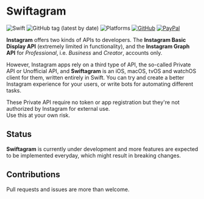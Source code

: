 # Swiftagram
![Swift](https://github.com/sbertix/Swiftagram/workflows/Swift/badge.svg?branch=master)
![GitHub tag (latest by date)](https://img.shields.io/github/v/tag/sbertix/Swiftagram)
![Platforms](https://img.shields.io/badge/platform-iOS%20%7C%20macOS%20%7C%20watchOS%20%7C%20tvOS%20%7C%20Linux-lightgrey?style=flat)
[![GitHub](https://img.shields.io/github/license/sbertix/Swiftagram)](LICENSE)
[![PayPal](https://img.shields.io/badge/support-PayPal-blue?style=flat&logo=paypal)](https://www.paypal.me/sbertix)

**Instagram** offers two kinds of APIs to developers. The **Instagram Basic Display API** (extremely limited in functionality), and the **Instagram Graph API** for _Professional_, i.e. _Business_ and _Creator_, accounts only.

However, Instagram apps rely on a third type of API, the so-called Private API or Unofficial API, and **Swiftagram** is an iOS, macOS, tvOS and watchOS client for them, written entirely in Swift. You can try and create a better Instagram experience for your users, or write bots for automating different tasks.

These Private API require no token or app registration but they're not authorized by Instagram for external use.  
Use this at your own risk.

## Status
**Swiftagram** is currently under development and more features are expected to be implemented everyday, which might result in breaking changes.

## Contributions
Pull requests and issues are more than welcome.
